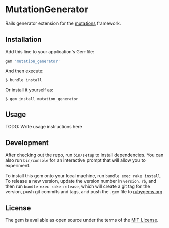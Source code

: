 # MutationGenerator

Rails generator extension for the [mutations](https://github.com/cypriss/mutations) framework.

## Installation

Add this line to your application's Gemfile:

```ruby
gem 'mutation_generator'
```

And then execute:

    $ bundle install

Or install it yourself as:

    $ gem install mutation_generator

## Usage

TODO: Write usage instructions here

## Development

After checking out the repo, run `bin/setup` to install dependencies. You can also run `bin/console` for an interactive prompt that will allow you to experiment.

To install this gem onto your local machine, run `bundle exec rake install`. To release a new version, update the version number in `version.rb`, and then run `bundle exec rake release`, which will create a git tag for the version, push git commits and tags, and push the `.gem` file to [rubygems.org](https://rubygems.org).


## License
The gem is available as open source under the terms of the [MIT License](https://opensource.org/licenses/MIT).

